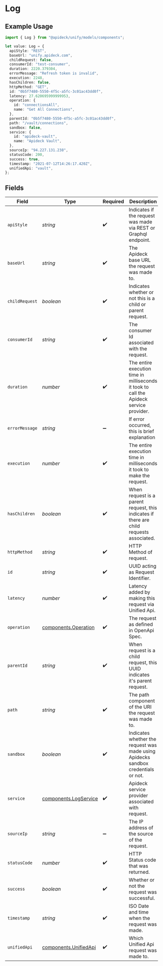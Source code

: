 # Log

## Example Usage

```typescript
import { Log } from "@apideck/unify/models/components";

let value: Log = {
  apiStyle: "REST",
  baseUrl: "unify.apideck.com",
  childRequest: false,
  consumerId: "test-consumer",
  duration: 2220.379304,
  errorMessage: "Refresh token is invalid",
  execution: 2248,
  hasChildren: false,
  httpMethod: "GET",
  id: "0b5f7480-5550-4f5c-a5fc-3c01ac43dd0f",
  latency: 27.620695999999953,
  operation: {
    id: "connectionsAll",
    name: "Get All Connections",
  },
  parentId: "0b5f7480-5550-4f5c-a5fc-3c01ac43dd0f",
  path: "/vault/connections",
  sandbox: false,
  service: {
    id: "apideck-vault",
    name: "Apideck Vault",
  },
  sourceIp: "94.227.131.238",
  statusCode: 200,
  success: true,
  timestamp: "2021-07-12T14:26:17.420Z",
  unifiedApi: "vault",
};
```

## Fields

| Field                                                                                    | Type                                                                                     | Required                                                                                 | Description                                                                              | Example                                                                                  |
| ---------------------------------------------------------------------------------------- | ---------------------------------------------------------------------------------------- | ---------------------------------------------------------------------------------------- | ---------------------------------------------------------------------------------------- | ---------------------------------------------------------------------------------------- |
| `apiStyle`                                                                               | *string*                                                                                 | :heavy_check_mark:                                                                       | Indicates if the request was made via REST or Graphql endpoint.                          | REST                                                                                     |
| `baseUrl`                                                                                | *string*                                                                                 | :heavy_check_mark:                                                                       | The Apideck base URL the request was made to.                                            | unify.apideck.com                                                                        |
| `childRequest`                                                                           | *boolean*                                                                                | :heavy_check_mark:                                                                       | Indicates whether or not this is a child or parent request.                              | false                                                                                    |
| `consumerId`                                                                             | *string*                                                                                 | :heavy_check_mark:                                                                       | The consumer Id associated with the request.                                             | test-consumer                                                                            |
| `duration`                                                                               | *number*                                                                                 | :heavy_check_mark:                                                                       | The entire execution time in milliseconds it took to call the Apideck service provider.  | 2220.379304                                                                              |
| `errorMessage`                                                                           | *string*                                                                                 | :heavy_minus_sign:                                                                       | If error occurred, this is brief explanation                                             | Refresh token is invalid                                                                 |
| `execution`                                                                              | *number*                                                                                 | :heavy_check_mark:                                                                       | The entire execution time in milliseconds it took to make the request.                   | 2248                                                                                     |
| `hasChildren`                                                                            | *boolean*                                                                                | :heavy_check_mark:                                                                       | When request is a parent request, this indicates if there are child requests associated. | false                                                                                    |
| `httpMethod`                                                                             | *string*                                                                                 | :heavy_check_mark:                                                                       | HTTP Method of request.                                                                  | GET                                                                                      |
| `id`                                                                                     | *string*                                                                                 | :heavy_check_mark:                                                                       | UUID acting as Request Identifier.                                                       | 0b5f7480-5550-4f5c-a5fc-3c01ac43dd0f                                                     |
| `latency`                                                                                | *number*                                                                                 | :heavy_check_mark:                                                                       | Latency added by making this request via Unified Api.                                    | 27.620695999999953                                                                       |
| `operation`                                                                              | [components.Operation](../../models/components/operation.md)                             | :heavy_check_mark:                                                                       | The request as defined in OpenApi Spec.                                                  |                                                                                          |
| `parentId`                                                                               | *string*                                                                                 | :heavy_check_mark:                                                                       | When request is a child request, this UUID indicates it's parent request.                | 0b5f7480-5550-4f5c-a5fc-3c01ac43dd0f                                                     |
| `path`                                                                                   | *string*                                                                                 | :heavy_check_mark:                                                                       | The path component of the URI the request was made to.                                   | /vault/connections                                                                       |
| `sandbox`                                                                                | *boolean*                                                                                | :heavy_check_mark:                                                                       | Indicates whether the request was made using Apidecks sandbox credentials or not.        | false                                                                                    |
| `service`                                                                                | [components.LogService](../../models/components/logservice.md)                           | :heavy_check_mark:                                                                       | Apideck service provider associated with request.                                        |                                                                                          |
| `sourceIp`                                                                               | *string*                                                                                 | :heavy_minus_sign:                                                                       | The IP address of the source of the request.                                             | 94.227.131.238                                                                           |
| `statusCode`                                                                             | *number*                                                                                 | :heavy_check_mark:                                                                       | HTTP Status code that was returned.                                                      | 200                                                                                      |
| `success`                                                                                | *boolean*                                                                                | :heavy_check_mark:                                                                       | Whether or not the request was successful.                                               | true                                                                                     |
| `timestamp`                                                                              | *string*                                                                                 | :heavy_check_mark:                                                                       | ISO Date and time when the request was made.                                             | 2021-07-12T14:26:17.420Z                                                                 |
| `unifiedApi`                                                                             | [components.UnifiedApi](../../models/components/unifiedapi.md)                           | :heavy_check_mark:                                                                       | Which Unified Api request was made to.                                                   | vault                                                                                    |